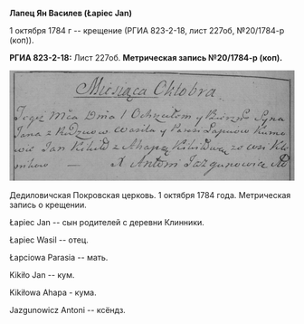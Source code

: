 **Лапец Ян Василев (Łapiec Jan)**

1 октября 1784 г -- крещение (РГИА 823-2-18, лист 227об, №20/1784-р
(коп)).

**РГИА 823-2-18:** Лист 227об. **Метрическая запись №20/1784-р (коп).**

![](./media/c0a61d7ebc13f79306bbef4c211ac0117320521b.png)

Дедиловичская Покровская церковь. 1 октября 1784 года. Метрическая
запись о крещении.

Łapiec Jan -- сын родителей с деревни Клинники.

Łapiec Wasil -- отец.

Łapciowa Parasia -- мать.

Kikiło Jan -- кум.

Kikiłowa Ahapa - кума.

Jazgunowicz Antoni -- ксёндз.
